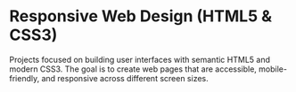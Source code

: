 # Responsive Web Design (HTML5 & CSS3)

Projects focused on building user interfaces with semantic HTML5 and modern CSS3. The goal is to create web pages that are accessible, mobile-friendly, and responsive across different screen sizes.
